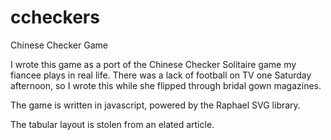 # ccheckers
Chinese Checker Game

I wrote this game as a port of the Chinese Checker Solitaire game my fiancee plays in real life. There was a lack of football on TV one Saturday afternoon, so I wrote this while she flipped through bridal gown magazines.

The game is written in javascript, powered by the Raphael SVG library.

The tabular layout is stolen from an elated article.
